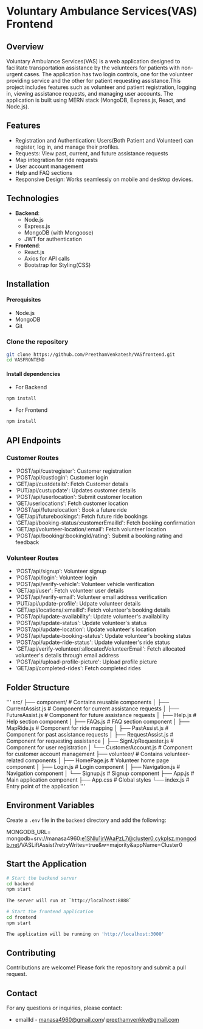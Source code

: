 # Voluntary Ambulance Services(VAS) Frontend

## Overview

Voluntary Ambulance Services(VAS) is a web application designed to facilitate transportation assistance by the volunteers for patients with non-urgent cases. The application has two login controls, one for the volunteer providing service and the other for patient requesting assistance.This project includes features such as volunteer and patient registration, logging in, viewing assistance requests, and managing user accounts. The application is built using MERN stack (MongoDB, Express.js, React, and Node.js).

## Features

- Registration and Authentication: Users(Both Patient and Volunteer) can register, log in, and manage their profiles.
- Requests: View past, current, and future assistance requests
- Map integration for ride requests
- User account management
- Help and FAQ sections
- Responsive Design: Works seamlessly on mobile and desktop devices.

## Technologies
- **Backend**:
  - Node.js
  - Express.js
  - MongoDB (with Mongoose)
  - JWT for authentication
- **Frontend**:
  - React.js
  - Axios for API calls
  - Bootstrap for Styling(CSS)


## Installation
#### Prerequisites 
- Node.js
- MongoDB
- Git
### Clone the repository
```bash
git clone https://github.com/PreethamVenkatesh/VASfrontend.git
cd VASFRONTEND
```
#### Install dependencies
- For Backend
```bash
npm install
```
- For Frontend
```bash
npm install
```

## API Endpoints

### Customer Routes
- 'POST/api/custregister': Customer registration
- 'POST/api/custlogin': Customer login
- 'GET/api/custdetails': Fetch Customer details
- 'PUT/api/custupdate': Updates customer details
- 'POST/api/userlocation': Submit customer location
- 'GET/userlocations': Fetch customer location
- 'POST/api/futurelocation': Book a future ride
- 'GET/api/futurebookings': Fetch future ride bookings
- 'GET/api/booking-status/:customerEmailId': Fetch booking confirmation
- 'GET/api/volunteer-location/:email': Fetch volunteer location
- 'POST/api/booking/:bookingId/rating': Submit a booking rating and feedback

### Volunteer Routes
- 'POST/api/signup': Volunteer signup
- 'POST/api/login': Volunteer login
- 'POST/api/verify-vehicle': Volunteer vehicle verification
- 'GET/api/user': Fetch volunteer user details
- 'POST/api/verify-email': Volunteer email address verification
- 'PUT/api/update-profile': Udpate volunteer details
- 'GET/api/locations/:emailId': Fetch volunteer's booking details
- 'POST/api/update-availability': Update volunteer's availability
- 'POST/api/update-status': Update volunteer's status
- 'POST/api/update-location': Update volunteer's location
- 'POST/api/update-booking-status': Update volunteer's booking status
- 'POST/api/update-ride-status': Update volunteer's ride status
- 'GET/api/verify-volunteer/:allocatedVolunteerEmail': Fetch allocated volunteer's details through email address
- 'POST/api/upload-profile-picture': Upload profile picture
- 'GET/api/completed-rides': Fetch completed rides

## Folder Structure
'''
src/
├── component/               # Contains reusable components
│   ├── CurrentAssist.js     # Component for current assistance requests
│   ├── FutureAssist.js      # Component for future assistance requests
│   ├── Help.js              # Help section component
│   ├── FAQs.js              # FAQ section component
│   ├── MapRide.js           # Component for ride mapping
│   ├── PastAssist.js        # Component for past assistance requests
│   ├── RequestAssist.js      # Component for requesting assistance
│   ├── SignUpRequester.js   # Component for user registration
│   └── CustomerAccount.js    # Component for customer account management
├── volunteer/               # Contains volunteer-related components
│   ├── HomePage.js          # Volunteer home page component
│   ├── Login.js             # Login component
│   ├── Navigation.js        # Navigation component
│   └── Signup.js            # Signup component
├── App.js                   # Main application component
├── App.css                  # Global styles
└── index.js                 # Entry point of the application
'''

## Environment Variables
Create a `.env` file in the `backend` directory and add the following:

MONGODB_URL= mongodb+srv://manasa4960:e1SNlu1jrWAaPzL7@cluster0.cykplsz.mongodb.net/VASLiftAssist?retryWrites=true&w=majority&appName=Cluster0

## Start the Application

```bash
# Start the backend server
cd backend
npm start
 
The server will run at `http://localhost:8888`

# Start the frontend application
cd frontend
npm start

The application will be running on 'http://localhost:3000'
```

## Contributing
 
Contributions are welcome! Please fork the repository and submit a pull request.
 
## Contact
 
For any questions or inquiries, please contact:
 
- emailId - manasa4960@gmail.com/ preethamvenkky@gmail.com
```